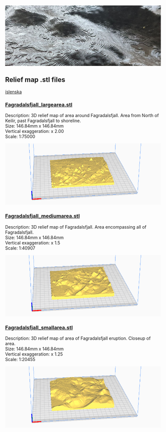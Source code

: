 ![](../images/relief_map_b.jpg)

## Relief map .stl files
[íslenska](README_IS.md)

### [Fagradalsfjall_largearea.stl](Fagradalsfjall_largearea.stl)
Description: 3D relief map of area around Fagradalsfjall. Area from North of Keilir, past Fagradalsfjall to shoreline.  
Size: 146.84mm x 146.84mm  
Vertical exaggeration: x 2.00  
Scale: 1:75000  

[![](../images/Fagradalsfjall_largearea_stl.png)](Fagradalsfjall_largearea.stl)

### [Fagradalsfjall_mediumarea.stl](Fagradalsfjall_mediumarea.stl)
Description: 3D relief map of Fagradalsfjall. Area encompassing all of Fagradalsfjall.  
Size: 146.84mm x 146.84mm   
Vertical exaggeration: x 1.5  
Scale: 1:40907  

[![](../images/Fagradalsfjall_mediumarea_stl.png)](Fagradalsfjall_mediumarea.stl)

### [Fagradalsfjall_smallarea.stl](Fagradalsfjall_smallarea.stl)
Description: 3D relief map of area of Fagradalsfjall eruption. Closeup of area.    
Size: 146.84mm x 146.84mm   
Vertical exaggeration: x 1.25  
Scale: 1:20455  

[![](../images/Fagradalsfjall_smallarea_stl.png)](Fagradalsfjall_smallarea.stl)
